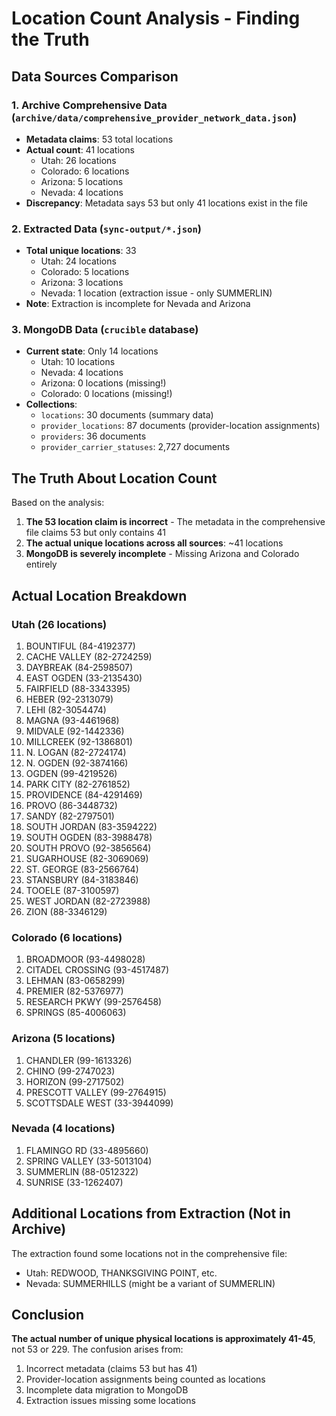 # Location Count Analysis - Finding the Truth

## Data Sources Comparison

### 1. Archive Comprehensive Data (`archive/data/comprehensive_provider_network_data.json`)
- **Metadata claims**: 53 total locations
- **Actual count**: 41 locations
  - Utah: 26 locations
  - Colorado: 6 locations  
  - Arizona: 5 locations
  - Nevada: 4 locations
- **Discrepancy**: Metadata says 53 but only 41 locations exist in the file

### 2. Extracted Data (`sync-output/*.json`)
- **Total unique locations**: 33
  - Utah: 24 locations
  - Colorado: 5 locations
  - Arizona: 3 locations
  - Nevada: 1 location (extraction issue - only SUMMERLIN)
- **Note**: Extraction is incomplete for Nevada and Arizona

### 3. MongoDB Data (`crucible` database)
- **Current state**: Only 14 locations
  - Utah: 10 locations
  - Nevada: 4 locations
  - Arizona: 0 locations (missing!)
  - Colorado: 0 locations (missing!)
- **Collections**:
  - `locations`: 30 documents (summary data)
  - `provider_locations`: 87 documents (provider-location assignments)
  - `providers`: 36 documents
  - `provider_carrier_statuses`: 2,727 documents

## The Truth About Location Count

Based on the analysis:

1. **The 53 location claim is incorrect** - The metadata in the comprehensive file claims 53 but only contains 41
2. **The actual unique locations across all sources**: ~41 locations
3. **MongoDB is severely incomplete** - Missing Arizona and Colorado entirely

## Actual Location Breakdown

### Utah (26 locations)
1. BOUNTIFUL (84-4192377)
2. CACHE VALLEY (82-2724259)
3. DAYBREAK (84-2598507)
4. EAST OGDEN (33-2135430)
5. FAIRFIELD (88-3343395)
6. HEBER (92-2313079)
7. LEHI (82-3054474)
8. MAGNA (93-4461968)
9. MIDVALE (92-1442336)
10. MILLCREEK (92-1386801)
11. N. LOGAN (82-2724174)
12. N. OGDEN (92-3874166)
13. OGDEN (99-4219526)
14. PARK CITY (82-2761852)
15. PROVIDENCE (84-4291469)
16. PROVO (86-3448732)
17. SANDY (82-2797501)
18. SOUTH JORDAN (83-3594222)
19. SOUTH OGDEN (83-3988478)
20. SOUTH PROVO (92-3856564)
21. SUGARHOUSE (82-3069069)
22. ST. GEORGE (83-2566764)
23. STANSBURY (84-3183846)
24. TOOELE (87-3100597)
25. WEST JORDAN (82-2723988)
26. ZION (88-3346129)

### Colorado (6 locations)
1. BROADMOOR (93-4498028)
2. CITADEL CROSSING (93-4517487)
3. LEHMAN (83-0658299)
4. PREMIER (82-5376977)
5. RESEARCH PKWY (99-2576458)
6. SPRINGS (85-4006063)

### Arizona (5 locations)
1. CHANDLER (99-1613326)
2. CHINO (99-2747023)
3. HORIZON (99-2717502)
4. PRESCOTT VALLEY (99-2764915)
5. SCOTTSDALE WEST (33-3944099)

### Nevada (4 locations)
1. FLAMINGO RD (33-4895660)
2. SPRING VALLEY (33-5013104)
3. SUMMERLIN (88-0512322)
4. SUNRISE (33-1262407)

## Additional Locations from Extraction (Not in Archive)
The extraction found some locations not in the comprehensive file:
- Utah: REDWOOD, THANKSGIVING POINT, etc.
- Nevada: SUMMERHILLS (might be a variant of SUMMERLIN)

## Conclusion

**The actual number of unique physical locations is approximately 41-45**, not 53 or 229. The confusion arises from:
1. Incorrect metadata (claims 53 but has 41)
2. Provider-location assignments being counted as locations
3. Incomplete data migration to MongoDB
4. Extraction issues missing some locations